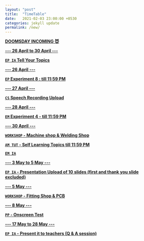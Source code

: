 ```yaml
---
layout: "post"
title:  "TimeTable"
date:   2021-02-03 23:00:00 +0530
categories: jekyll update
permalink: /new/
---
```


<u><b>DOOMSDAY INCOMING 😈

--- 26 April to 30 April ---

`EP IA` Tell Your Topics

--- 26 April ---

`EP` Experiment 8 : till 11:59 PM

--- 27 April ---

`CS` Speech Recording Upload

--- 28 April ---

`EM` Experiment 4 - till 11:59 PM

--- 30 April ---

`WORKSHOP` - Machine shop & Welding Shop

`AM TUT` - Self Learning Topics till 11:59 PM

`EM IA`

--- 3 May to 5 May ---

`EP IA` - Presentation Upload of 10 slides (first and thank you slide excluded)

--- 5 May ---

`WORKSHOP` - Fitting Shop & PCB

--- 8 May ---

`PP` - Onscreen Test 

--- 17 May to 28 May ---

`EP IA` - Present it to teachers (Q & A session)